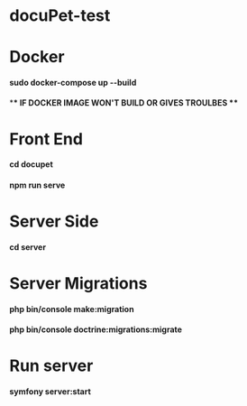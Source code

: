 # docuPet-test

# Docker

#### sudo docker-compose up --build

\***\* IF DOCKER IMAGE WON'T BUILD OR GIVES TROULBES \*\***

# Front End

#### cd docupet

#### npm run serve

# Server Side

#### cd server

# Server Migrations

#### php bin/console make:migration

#### php bin/console doctrine:migrations:migrate

# Run server

#### symfony server:start
